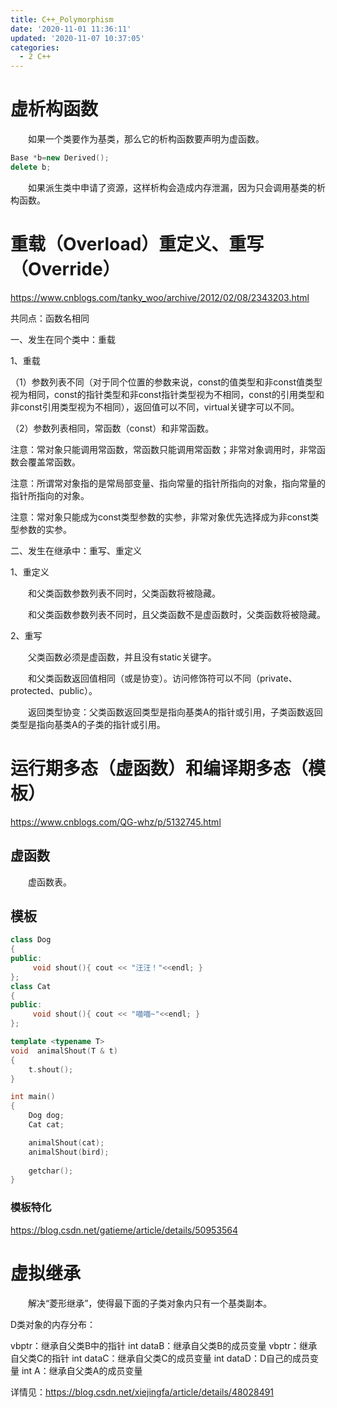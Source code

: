 ```yaml
---
title: C++_Polymorphism
date: '2020-11-01 11:36:11'
updated: '2020-11-07 10:37:05'
categories:
  - 2 C++
---
```

# 虚析构函数

　　如果一个类要作为基类，那么它的析构函数要声明为虚函数。

```cpp
Base *b=new Derived();
delete b;
```

　　如果派生类中申请了资源，这样析构会造成内存泄漏，因为只会调用基类的析构函数。

# 重载（Overload）重定义、重写（Override）

<https://www.cnblogs.com/tanky_woo/archive/2012/02/08/2343203.html>

共同点：函数名相同

一、发生在同个类中：重载

1、重载

（1）参数列表不同（对于同个位置的参数来说，const的值类型和非const值类型视为相同，const的指针类型和非const指针类型视为不相同，const的引用类型和非const引用类型视为不相同），返回值可以不同，virtual关键字可以不同。

（2）参数列表相同，常函数（const）和非常函数。

注意：常对象只能调用常函数，常函数只能调用常函数；非常对象调用时，非常函数会覆盖常函数。

注意：所谓常对象指的是常局部变量、指向常量的指针所指向的对象，指向常量的指针所指向的对象。

注意：常对象只能成为const类型参数的实参，非常对象优先选择成为非const类型参数的实参。

二、发生在继承中：重写、重定义

1、重定义

　　和父类函数参数列表不同时，父类函数将被隐藏。

　　和父类函数参数列表不同时，且父类函数不是虚函数时，父类函数将被隐藏。

2、重写

　　父类函数必须是虚函数，并且没有static关键字。

　　和父类函数返回值相同（或是协变）。访问修饰符可以不同（private、protected、public）。

　　返回类型协变：父类函数返回类型是指向基类A的指针或引用，子类函数返回类型是指向基类A的子类的指针或引用。

# 运行期多态（虚函数）和编译期多态（模板）

<https://www.cnblogs.com/QG-whz/p/5132745.html>

## 虚函数

　　虚函数表。

## 模板

```cpp
class Dog
{
public:
     void shout(){ cout << "汪汪！"<<endl; }
};
class Cat
{
public:
     void shout(){ cout << "喵喵~"<<endl; }
};

template <typename T>
void  animalShout(T & t)
{
    t.shout();
}

int main()
{
    Dog dog;
    Cat cat;

    animalShout(cat);
    animalShout(bird);
 
    getchar();
}
```

### 模板特化

<https://blog.csdn.net/gatieme/article/details/50953564>

# 虚拟继承

　　解决“菱形继承”，使得最下面的子类对象内只有一个基类副本。

D类对象的内存分布：

vbptr：继承自父类B中的指针
int dataB：继承自父类B的成员变量
vbptr：继承自父类C的指针
int dataC：继承自父类C的成员变量
int dataD：D自己的成员变量
int A：继承自父类A的成员变量

详情见：<https://blog.csdn.net/xiejingfa/article/details/48028491>
